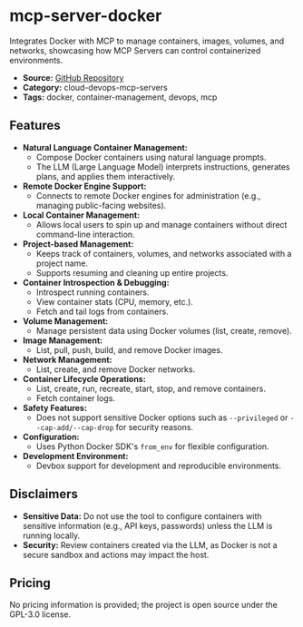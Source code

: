 # mcp-server-docker

Integrates Docker with MCP to manage containers, images, volumes, and networks, showcasing how MCP Servers can control containerized environments.

- **Source:** [GitHub Repository](https://github.com/ckreiling/mcp-server-docker)
- **Category:** cloud-devops-mcp-servers
- **Tags:** docker, container-management, devops, mcp

## Features

- **Natural Language Container Management:**
  - Compose Docker containers using natural language prompts.
  - The LLM (Large Language Model) interprets instructions, generates plans, and applies them interactively.
- **Remote Docker Engine Support:**
  - Connects to remote Docker engines for administration (e.g., managing public-facing websites).
- **Local Container Management:**
  - Allows local users to spin up and manage containers without direct command-line interaction.
- **Project-based Management:**
  - Keeps track of containers, volumes, and networks associated with a project name.
  - Supports resuming and cleaning up entire projects.
- **Container Introspection & Debugging:**
  - Introspect running containers.
  - View container stats (CPU, memory, etc.).
  - Fetch and tail logs from containers.
- **Volume Management:**
  - Manage persistent data using Docker volumes (list, create, remove).
- **Image Management:**
  - List, pull, push, build, and remove Docker images.
- **Network Management:**
  - List, create, and remove Docker networks.
- **Container Lifecycle Operations:**
  - List, create, run, recreate, start, stop, and remove containers.
  - Fetch container logs.
- **Safety Features:**
  - Does not support sensitive Docker options such as `--privileged` or `--cap-add/--cap-drop` for security reasons.
- **Configuration:**
  - Uses Python Docker SDK's `from_env` for flexible configuration.
- **Development Environment:**
  - Devbox support for development and reproducible environments.

## Disclaimers

- **Sensitive Data:** Do not use the tool to configure containers with sensitive information (e.g., API keys, passwords) unless the LLM is running locally.
- **Security:** Review containers created via the LLM, as Docker is not a secure sandbox and actions may impact the host.

## Pricing

No pricing information is provided; the project is open source under the GPL-3.0 license.